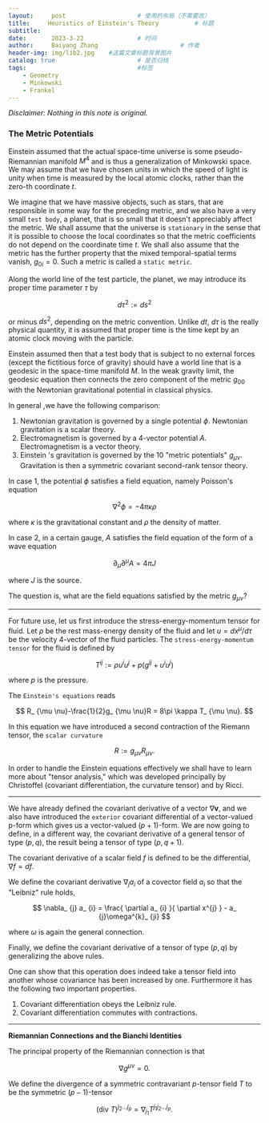```yaml
---
layout:     post   				    # 使用的布局（不需要改）
title:     Heuristics of Einstein's Theory			# 标题 
subtitle:   
date:       2023-3-22 				# 时间
author:     Baiyang Zhang 						# 作者
header-img: img/lib2.jpg 	#这篇文章标题背景图片
catalog: true 						# 是否归档
tags:								#标签
    - Geometry
    - Minkowski
    - Frankel
---
```


*Disclaimer: Nothing in this note is original.*

### The Metric Potentials

Einstein assumed that the actual space-time universe is some pseudo-Riemannian manifold $M^{4}$ and is thus a generalization of Minkowski space. We may assume that we have chosen units in which the speed of light is unity when time is measured by the local atomic clocks, rather than the zero-th coordinate $t$. 

We imagine that we have massive objects, such as stars, that are responsible in some way for the preceding metric, and we also have a very small `test body`, a planet, that is so small that it doesn't appreciably affect the metric. We shall assume that the universe is `stationary` in the sense that it is possible to choose the local coordinates so that the metric coefficients do not depend on the coordinate time $t$. We shall also assume that the metric has the further property that the mixed temporal-spatial terms vanish, $g_ {0i}=0$. Such a metric is called a `static metric`. 

Along the world line of the test particle, the planet, we may introduce its proper time parameter $\tau$ by

$$
d\tau^{2} := ds^{2}
$$

or minus $ds^{2}$, depending on the metric convention. Unlike $dt$, $d\tau$ is the really physical quantity, it is assumed that proper time is the time kept by an atomic clock moving with the particle. 

Einstein assumed then that a test body that is subject to no external forces (except the fictitious force of gravity) should have a world line that is a geodesic in the space-time manifold $M$. In the weak gravity limit, the geodesic equation then connects the zero component of the metric $g_ {00}$ with the Newtonian gravitational potential in classical physics. 

In general ,we have the following comparison:
1. Newtonian gravitation is governed by a single potential $\phi$. Newtonian gravitation is a scalar theory.
2. Electromagnetism is governed by a 4-vector potential $A$. Electromagnetism is a vector theory.
3. Einstein 's gravitation is governed by the 10 "metric potentials" $g_ {\mu \nu}$. Gravitation is then a symmetric covariant second-rank tensor theory.

In case 1, the potential $\phi$ satisfies a field equation, namely Poisson's equation

$$
\nabla^{2}\phi = - 4\pi \kappa \rho
$$

where $\kappa$ is the gravitational constant and $\rho$ the density of matter. 

In case 2, in a certain gauge, $A$ satisfies the field equation of the form of a wave equation

$$
\partial _ {\mu}\partial ^{\mu} A = 4\pi J
$$

where $J$ is the source. 

The question is, what are the field equations satisfied by the metric $g_ {\mu \nu}$?

 - - -

For future use, let us first introduce the stress-energy-momentum tensor for fluid. Let $\rho$ be the rest mass-energy density of the fluid and let $u = dx^{\mu} / d\tau$ be the velocity 4-vector of the fluid particles. The `stress-energy-momentum tensor` for the fluid is defined by

$$
T^{ij} := \rho u^{i} u^{j} + p(g^{ij}+u^{i}u^{j})
$$

where $p$ is the pressure.

The `Einstein's equations` reads

$$
R_ {\mu \nu}-\frac{1}{2}g_ {\mu \nu}R = 8\pi \kappa T_ {\mu \nu}.
$$

In this equation we have introduced a second contraction of the Riemann tensor, the `scalar curvature`

$$
R:=g_{\mu \nu}R_ {\mu \nu}.
$$

In order to handle the Einstein equations effectively we shall have to learn more about "tensor analysis," which was developed principally by Christoffel (covariant differentiation, the curvature tensor) and by Ricci.

- - -

We have already defined the covariant derivative of a vector $\nabla \mathbf{v}$, and we also have introduced the `exterior` covariant differential of a vector-valued p-form which gives us a vector-valued $(p+1)$-form. We are now going to define, in a different way, the covariant derivative of a general tensor of type $(p, q)$, the result being a tensor of type $(p, q + 1)$. 

The covariant derivative of a scalar field $f$ is defined to be the differential, $\nabla f = df$. 

We define the covariant derivative $\nabla_ {j}a_ {i}$ of a covector field $a_ {i}$ so that the "Leibniz" rule holds,

$$
\nabla_ {j} a_ {i} = \frac{ \partial a_ {i} }{ \partial x^{j} }  - a_ {j}\omega^{k}_ {ji} 
$$

where $\omega$ is again the general connection.

Finally, we define the covariant derivative of a tensor of type $(p, q)$ by generalizing the above rules.

One can show that this operation does indeed take a tensor field into another whose covariance has been increased by one. Furthermore it has the following two important properties.

1. Covariant differentiation obeys the Leibniz rule.
2. Covariant differentiation commutes with contractions.

- - -

**Riemannian Connections and the Bianchi Identities**

The principal property of the Riemannian connection is that 

$$
\nabla g^{\mu \nu}=0.
$$

We define the divergence of a symmetric contravariant $p$-tensor field $T$ to be the symmetric $(p - 1 )$-tensor

$$
(\text{div } T)^{j_ {2}\dots j_ {p}} = \nabla_ {j_ {1}}T^{j_ {1}j_ {2}\dots j_ {p}}.
$$
